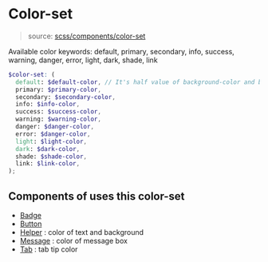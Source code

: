 # Color-set
> source: [scss/components/color-set](https://github.com/archco/cosmos-ui/blob/master/src/scss/components/_color-set.scss)

Available color keywords: default, primary, secondary, info, success, warning, danger, error, light, dark, shade, link

```scss
$color-set: (
  default: $default-color, // It's half value of background-color and background-color-invert.
  primary: $primary-color,
  secondary: $secondary-color,
  info: $info-color,
  success: $success-color,
  warning: $warning-color,
  danger: $danger-color,
  error: $danger-color,
  light: $light-color,
  dark: $dark-color,
  shade: $shade-color,
  link: $link-color,
);
```

## Components of uses this color-set
* [Badge](#)
* [Button](#)
* [Helper](#) : color of text and background
* [Message](#) : color of message box
* [Tab](#) : tab tip color
